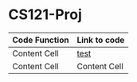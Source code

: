 # CS121-Proj
| Code Function  | Link to code |
| -------------- | -------------|
| Content Cell  | [test](#www.google.com) |
| Content Cell  | Content Cell  |
